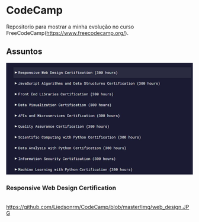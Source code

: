# CodeCamp
Repositorio para mostrar a minha evolução no curso FreeCodeCamp(https://www.freecodecamp.org/).
## Assuntos
![foto com os assuntos do curso](https://github.com/Liedsonrm/CodeCamp/blob/master/img/assunto.JPG)
### Responsive Web Design Certification
![]()https://github.com/Liedsonrm/CodeCamp/blob/master/img/web_design.JPG
